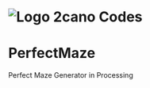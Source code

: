 # ![Logo][logo] 2cano Codes
[logo]: http://images.2cano.tech/Logos/2cano%28Filled%29%28Black%29.png
# PerfectMaze
Perfect Maze Generator in Processing
